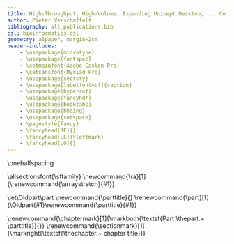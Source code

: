 ```yaml
---
title: High-Throughput, High-Volume, Expanding Unipept Desktop, ... Comparative Analysis of High-Throughput Metaproteomics Data in Unipept 
author: Pieter Verschaffelt
bibliography: all_publications.bib
csl: bioinformatics.csl
geometry: a5paper, margin=2cm
header-includes:
    - \usepackage{microtype}
    - \usepackage{fontspec}
    - \setmainfont{Adobe Caslon Pro}
    - \setsansfont{Myriad Pro}
    - \usepackage{sectsty}
    - \usepackage[labelfont=bf]{caption}
    - \usepackage{hyperref}
    - \usepackage{fancyhdr}
    - \usepackage{booktabs}
    - \usepackage{bbding}
    - \usepackage{setspace}
    - \pagestyle{fancy}
    - \fancyhead[RE]{}
    - \fancyhead[LE]{\leftmark}
    - \fancyhead[LO]{}
---
```


\onehalfspacing

\allsectionsfont{\sffamily}
\newcommand{\ra}[1]{\renewcommand{\arraystretch}{#1}}

[//]: # (https://tex.stackexchange.com/a/13395/91462)
\let\Oldpart\part
\newcommand{\parttitle}{}
\renewcommand{\part}[1]{\Oldpart{#1}\renewcommand{\parttitle}{#1}}

\renewcommand{\chaptermark}[1]{\markboth{\textsf{Part \thepart.~ \parttitle}}{}}
\renewcommand{\sectionmark}[1]{\markright{\textsf{\thechapter.~ chapter title}}}



